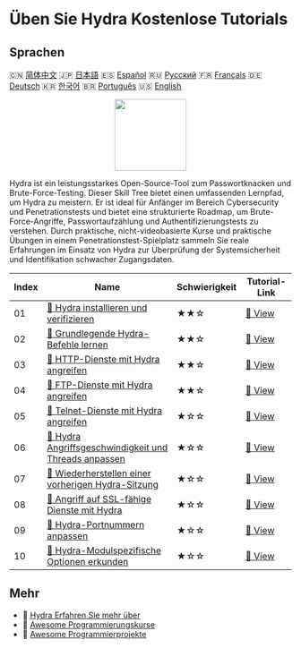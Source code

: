 # Üben Sie Hydra Kostenlose Tutorials

## Sprachen

🇨🇳 [简体中文](README_zh.md) 🇯🇵 [日本語](README_ja.md) 🇪🇸 [Español](README_es.md) 🇷🇺 [Русский](README_ru.md) 🇫🇷 [Français](README_fr.md) 🇩🇪 [Deutsch](README_de.md) 🇰🇷 [한국어](README_ko.md) 🇧🇷 [Português](README_pt.md) 🇺🇸 [English](README.md) 

<div align="center">
<img width="128px" src="https://file.labex.io/path/fqzGODJFWPbL.png">
</div>

Hydra ist ein leistungsstarkes Open-Source-Tool zum Passwortknacken und Brute-Force-Testing. Dieser Skill Tree bietet einen umfassenden Lernpfad, um Hydra zu meistern. Er ist ideal für Anfänger im Bereich Cybersecurity und Penetrationstests und bietet eine strukturierte Roadmap, um Brute-Force-Angriffe, Passwortaufzählung und Authentifizierungstests zu verstehen. Durch praktische, nicht-videobasierte Kurse und praktische Übungen in einem Penetrationstest-Spielplatz sammeln Sie reale Erfahrungen im Einsatz von Hydra zur Überprüfung der Systemsicherheit und Identifikation schwacher Zugangsdaten.

|   Index | Name                                                                                                                                      | Schwierigkeit   | Tutorial-Link                                                                                |
|---------|-------------------------------------------------------------------------------------------------------------------------------------------|-----------------|----------------------------------------------------------------------------------------------|
|      01 | [📖 Hydra installieren und verifizieren](https://labex.io/de/tutorials/hydra-install-and-verify-hydra-549917)                             | ★★☆             | [🔗 View](https://labex.io/de/tutorials/hydra-install-and-verify-hydra-549917)               |
|      02 | [📖 Grundlegende Hydra-Befehle lernen](https://labex.io/de/tutorials/hydra-learn-basic-hydra-commands-549918)                             | ★★☆             | [🔗 View](https://labex.io/de/tutorials/hydra-learn-basic-hydra-commands-549918)             |
|      03 | [📖 HTTP-Dienste mit Hydra angreifen](https://labex.io/de/tutorials/hydra-attack-http-services-with-hydra-549915)                         | ★★☆             | [🔗 View](https://labex.io/de/tutorials/hydra-attack-http-services-with-hydra-549915)        |
|      04 | [📖 FTP-Dienste mit Hydra angreifen](https://labex.io/de/tutorials/hydra-attack-ftp-services-with-hydra-549914)                           | ★★☆             | [🔗 View](https://labex.io/de/tutorials/hydra-attack-ftp-services-with-hydra-549914)         |
|      05 | [📖 Telnet-Dienste mit Hydra angreifen](https://labex.io/de/tutorials/hydra-attack-telnet-services-with-hydra-549916)                     | ★☆☆             | [🔗 View](https://labex.io/de/tutorials/hydra-attack-telnet-services-with-hydra-549916)      |
|      06 | [📖 Hydra Angriffsgeschwindigkeit und Threads anpassen](https://labex.io/de/tutorials/hydra-adjust-hydra-attack-speed-and-threads-549913) | ★☆☆             | [🔗 View](https://labex.io/de/tutorials/hydra-adjust-hydra-attack-speed-and-threads-549913)  |
|      07 | [📖 Wiederherstellen einer vorherigen Hydra-Sitzung](https://labex.io/de/tutorials/hydra-restore-a-previous-hydra-session-550772)         | ★☆☆             | [🔗 View](https://labex.io/de/tutorials/hydra-restore-a-previous-hydra-session-550772)       |
|      08 | [📖 Angriff auf SSL-fähige Dienste mit Hydra](https://labex.io/de/tutorials/hydra-attack-ssl-enabled-services-with-hydra-550762)          | ★☆☆             | [🔗 View](https://labex.io/de/tutorials/hydra-attack-ssl-enabled-services-with-hydra-550762) |
|      09 | [📖 Hydra-Portnummern anpassen](https://labex.io/de/tutorials/hydra-customize-hydra-port-numbers-550765)                                  | ★☆☆             | [🔗 View](https://labex.io/de/tutorials/hydra-customize-hydra-port-numbers-550765)           |
|      10 | [📖 Hydra-Modulspezifische Optionen erkunden](https://labex.io/de/tutorials/hydra-explore-hydra-module-specific-options-550767)           | ★☆☆             | [🔗 View](https://labex.io/de/tutorials/hydra-explore-hydra-module-specific-options-550767)  |

## Mehr

- 🔗 [Hydra Erfahren Sie mehr über](https://labex.io/de/skilltrees/hydra)
- 🔗 [Awesome Programmierungskurse](https://github.com/labex-labs/awesome-programming-courses)
- 🔗 [Awesome Programmierprojekte](https://github.com/labex-labs/awesome-programming-projects)

